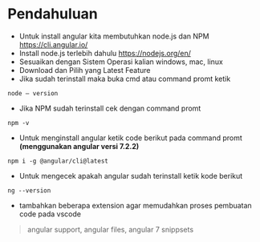 # Pendahuluan

- Untuk install angular kita membutuhkan node.js dan NPM https://cli.angular.io/ 
- Install node.js terlebih dahulu https://nodejs.org/en/ 
- Sesuaikan dengan Sistem Operasi kalian windows, mac, linux
- Download dan Pilih yang Latest Feature
- Jika sudah terinstall maka buka cmd atau command promt ketik 
```
node – version
```
- Jika NPM sudah terinstall cek dengan command promt 
```
npm -v
```
- Untuk menginstall angular ketik code berikut pada command promt **(menggunakan angular versi 7.2.2)**
```
npm i -g @angular/cli@latest
```
- Untuk mengecek apakah angular sudah terinstall ketik kode berikut
```
ng --version
```
- tambahkan beberapa extension agar memudahkan proses pembuatan code pada vscode
 > angular support,
 > angular files,
 > angular 7 snippsets 